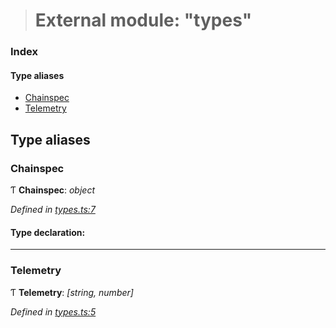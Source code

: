 > # External module: "types"

### Index

#### Type aliases

* [Chainspec](_types_.md#chainspec)
* [Telemetry](_types_.md#telemetry)

## Type aliases

###  Chainspec

Ƭ **Chainspec**: *object*

*Defined in [types.ts:7](https://github.com/polkadot-js/common/blob/e5ab357/packages/chainspec/src/types.ts#L7)*

#### Type declaration:

___

###  Telemetry

Ƭ **Telemetry**: *[string, number]*

*Defined in [types.ts:5](https://github.com/polkadot-js/common/blob/e5ab357/packages/chainspec/src/types.ts#L5)*